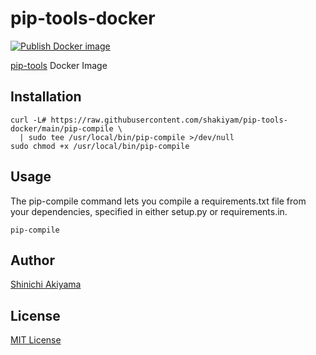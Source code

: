 pip-tools-docker
================

[![Publish Docker image](https://github.com/shakiyam/pip-tools-docker/actions/workflows/docker.yml/badge.svg)](https://github.com/shakiyam/pip-tools-docker/actions/workflows/docker.yml)

[pip-tools](https://github.com/jazzband/pip-tools) Docker Image

Installation
------------

```console
curl -L# https://raw.githubusercontent.com/shakiyam/pip-tools-docker/main/pip-compile \
  | sudo tee /usr/local/bin/pip-compile >/dev/null
sudo chmod +x /usr/local/bin/pip-compile
```

Usage
-----

The pip-compile command lets you compile a requirements.txt file from your dependencies, specified in either setup.py or requirements.in.

```console
pip-compile
```

Author
------

[Shinichi Akiyama](https://github.com/shakiyam)

License
-------

[MIT License](https://opensource.org/licenses/MIT)
